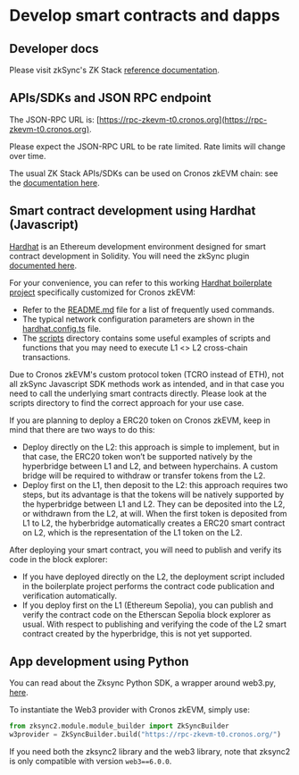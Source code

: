 # Develop smart contracts and dapps

## Developer docs

Please visit zkSync's ZK Stack [reference documentation](https://era.zksync.io/docs/dev/building-on-zksync/hello-world.html).

## APIs/SDKs and JSON RPC endpoint

The JSON-RPC URL is: [https://rpc-zkevm-t0.cronos.org](https://rpc-zkevm-t0.cronos.org).

Please expect the JSON-RPC URL to be rate limited. Rate limits will change over time.

The usual ZK Stack APIs/SDKs can be used on Cronos zkEVM chain: see the [documentation here](https://era.zksync.io/docs/api/).

## Smart contract development using Hardhat (Javascript)

[Hardhat](https://hardhat.org/) is an Ethereum development environment designed for smart contract development in Solidity. You will need the zkSync plugin [documented here](https://era.zksync.io/docs/tools/hardhat/).

For your convenience, you can refer to this working [Hardhat boilerplate project](https://github.com/kentimsit/cronos-zkevm-hardhat-boilerplate) specifically customized for Cronos zkEVM:

* Refer to the [README.md](https://github.com/kentimsit/cronos-zkevm-hardhat-boilerplate/blob/main/README.md) file for a list of frequently used commands.
* The typical network configuration parameters are shown in the [hardhat.config.ts](https://github.com/kentimsit/cronos-zkevm-hardhat-boilerplate/blob/main/hardhat.config.ts) file.
* The [scripts](https://github.com/kentimsit/cronos-zkevm-hardhat-boilerplate/tree/main/scripts) directory contains some useful examples of scripts and functions that you may need to execute L1 <> L2 cross-chain transactions.

Due to Cronos zkEVM's custom protocol token (TCRO instead of ETH), not all zkSync Javascript SDK methods work as intended, and in that case you need to call the underlying smart contracts directly. Please look at the scripts directory to find the correct approach for your use case.

If you are planning to deploy a ERC20 token on Cronos zkEVM, keep in mind that there are two ways to do this:

* Deploy directly on the L2: this approach is simple to implement, but in that case, the ERC20 token won’t be supported natively by the hyperbridge between L1 and L2, and between hyperchains. A custom bridge will be required to withdraw or transfer tokens from the L2.
* Deploy first on the L1, then deposit to the L2: this approach requires two steps, but its advantage is that the tokens will be natively supported by the hyperbridge between L1 and L2. They can be deposited into the L2, or withdrawn from the L2, at will. When the first token is deposited from L1 to L2, the hyberbridge automatically creates a ERC20 smart contract on L2, which is the representation of the L1 token on the L2.

After deploying your smart contract, you will need to publish and verify its code in the block explorer:

* If you have deployed directly on the L2, the deployment script included in the boilerplate project performs the contract code publication and verification automatically.
* If you deploy first on the L1 (Ethereum Sepolia), you can publish and verify the contract code on the Etherscan Sepolia block explorer as usual. With respect to publishing and verifying the code of the L2 smart contract created by the hyperbridge, this is not yet supported.

## App development using Python

You can read about the Zksync Python SDK, a wrapper around web3.py, [here](https://era.zksync.io/docs/api/python/).

To instantiate the Web3 provider with Cronos zkEVM, simply use:

```python
from zksync2.module.module_builder import ZkSyncBuilder
w3provider = ZkSyncBuilder.build("https://rpc-zkevm-t0.cronos.org/")
```

If you need both the zksync2 library and the web3 library, note that zksync2 is only compatible with version `web3==6.0.0`.

